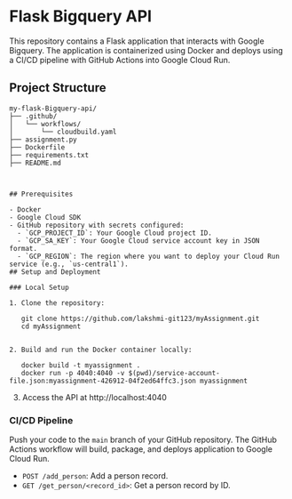 
# Flask Bigquery API

This repository contains a Flask application that interacts with Google Bigquery. The application is containerized using Docker and deploys using a CI/CD pipeline with GitHub Actions into Google Cloud Run.

## Project Structure

```
my-flask-Bigquery-api/
├── .github/
│   └── workflows/
│       └── cloudbuild.yaml
├── assignment.py
├── Dockerfile
├── requirements.txt
├── README.md



## Prerequisites

- Docker
- Google Cloud SDK
- GitHub repository with secrets configured:
  - `GCP_PROJECT_ID`: Your Google Cloud project ID.
  - `GCP_SA_KEY`: Your Google Cloud service account key in JSON format.
  - `GCP_REGION`: The region where you want to deploy your Cloud Run service (e.g., `us-central1`).
## Setup and Deployment

### Local Setup

1. Clone the repository:

   git clone https://github.com/lakshmi-git123/myAssignment.git
   cd myAssignment


2. Build and run the Docker container locally:

   docker build -t myassignment .
   docker run -p 4040:4040 -v $(pwd)/service-account-file.json:myassignment-426912-04f2ed64ffc3.json myassignment
   ```

3. Access the API at http://localhost:4040

### CI/CD Pipeline

 Push your code to the `main` branch of your GitHub repository. The GitHub Actions workflow will build, package, and deploys application to Google Cloud Run.



- `POST /add_person`: Add a person record.
- `GET /get_person/<record_id>`: Get a person record by ID.







